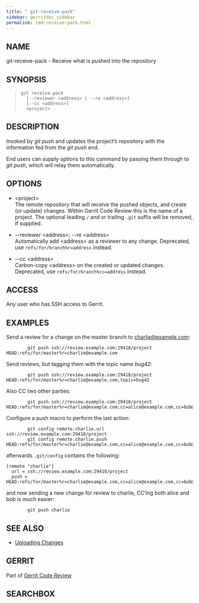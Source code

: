 ```yaml
---
title: " git-receive-pack"
sidebar: gerritdoc_sidebar
permalink: cmd-receive-pack.html
---
```

## NAME

git-receive-pack - Receive what is pushed into the repository

## SYNOPSIS

> 
> 
>     git receive-pack
>       [--reviewer <address> | --re <address>]
>       [--cc <address>]
>       <project>

## DESCRIPTION

Invoked by *git push* and updates the project’s repository with the
information fed from the *git push* end.

End users can supply options to this command by passing them through to
*git push*, which will relay them automatically.

## OPTIONS

  - \<project\>  
    The remote repository that will receive the pushed objects, and
    create (or update) changes. Within Gerrit Code Review this is the
    name of a project. The optional leading `/` and or trailing `.git`
    suffix will be removed, if supplied.

  - \--reviewer \<address\>; --re \<address\>  
    Automatically add \<address\> as a reviewer to any change.
    Deprecated, use `refs/for/branch%r=address` instead.

  - \--cc \<address\>  
    Carbon-copy \<address\> on the created or updated changes.
    Deprecated, use `refs/for/branch%cc=address` instead.

## ACCESS

Any user who has SSH access to Gerrit.

## EXAMPLES

Send a review for a change on the master branch to
<charlie@example.com>:

``` 
        git push ssh://review.example.com:29418/project HEAD:refs/for/master%r=charlie@example.com
```

Send reviews, but tagging them with the topic name
*bug42*:

``` 
        git push ssh://review.example.com:29418/project HEAD:refs/for/master%r=charlie@example.com,topic=bug42
```

Also CC two other
parties:

``` 
        git push ssh://review.example.com:29418/project HEAD:refs/for/master%r=charlie@example.com,cc=alice@example.com,cc=bob@example.com
```

Configure a push macro to perform the last
action:

``` 
        git config remote.charlie.url ssh://review.example.com:29418/project
        git config remote.charlie.push HEAD:refs/for/master%r=charlie@example.com,cc=alice@example.com,cc=bob@example.com
```

afterwards `.git/config` contains the following:

    [remote "charlie"]
      url = ssh://review.example.com:29418/project
      push = HEAD:refs/for/master%r=charlie@example.com,cc=alice@example.com,cc=bob@example.com

and now sending a new change for review to charlie, CC’ing both alice
and bob is much easier:

``` 
        git push charlie
```

## SEE ALSO

  - [Uploading Changes](user-upload.html)

## GERRIT

Part of [Gerrit Code Review](index.html)

## SEARCHBOX

